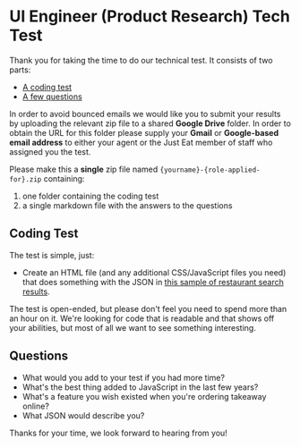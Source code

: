 UI Engineer (Product Research) Tech Test
========================================

Thank you for taking the time to do our technical test. It consists of two parts:

* [A coding test](#coding-test)
* [A few questions](#technical-questions)

In order to avoid bounced emails we would like you to submit your results by uploading the relevant zip file to a shared **Google Drive** folder. In order to obtain the URL for this folder please supply your **Gmail** or **Google-based email address** to either your agent or the Just Eat member of staff who assigned you the test.

Please make this a **single** zip file named `{yourname}-{role-applied-for}.zip` containing:

1. one folder containing the coding test
2. a single markdown file with the answers to the questions

## Coding Test

The test is simple, just:

* Create an HTML file (and any additional CSS/JavaScript files you need) that does something with the JSON in [this sample of restaurant search results](restaurant-search-results.md).

The test is open-ended, but please don't feel you need to spend more than an hour on it. We're looking for code that is readable and that shows off your abilities, but most of all we want to see something interesting.

##  Questions

* What would you add to your test if you had more time?
* What's the best thing added to JavaScript in the last few years?
* What's a feature you wish existed when you're ordering takeaway online?
* What JSON would describe you?

Thanks for your time, we look forward to hearing from you!
